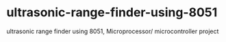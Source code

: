 # ultrasonic-range-finder-using-8051
ultrasonic range finder using 8051, Microprocessor/ microcontroller project
